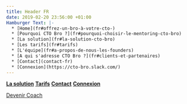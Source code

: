 ```yaml
---
title: Header FR
date: 2019-02-20 23:56:00 +01:00
Hamburger Text: |-
  * [Home](fr#offrez-un-bro-à-votre-cto-)
  * [Pourquoi CTO Bro ?](fr#pourquoi-choisir-le-mentoring-cto-bro)
  * [La solution](fr#la-solution-cto-bro)
  * [Les tarifs](fr#tarifs)
  * [L'équipe](fr#a-propos-de-nous-les-founders)
  * [A qui s'adresse CTO Bro ?](fr#clients-et-partenaires)
  * [Contact](contact-fr)
  * [Connexion](https://cto-bro.slack.com/)
---
```


__[La solution](fr#la-solution-cto-bro)__ __[Tarifs](fr#tarifs)__ __[Contact](contact-fr)__ __[Connexion](https://cto-bro.slack.com/)__ <div class="btn-cta"><a href="coach-fr">Devenir Coach</a></div>